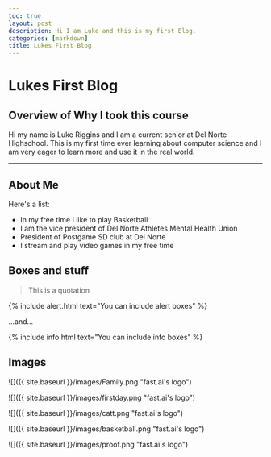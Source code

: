 ```yaml
---
toc: true
layout: post
description: Hi I am Luke and this is my first Blog.
categories: [markdown]
title: Lukes First Blog
---
```

# Lukes First Blog

## Overview of Why I took this course

Hi my name is Luke Riggins and I am a current senior at Del Norte Highschool. This is my first time ever learning about computer science and I am very eager to learn more and use it in the real world. 


---

## About Me

Here's a list:

- In my free time I like to play Basketball
- I am the vice president of Del Norte Athletes Mental Health Union
- President of Postgame SD club at Del Norte
- I stream and play video games in my free time


## Boxes and stuff

> This is a quotation

{% include alert.html text="You can include alert boxes" %}

...and...

{% include info.html text="You can include info boxes" %}

## Images

![]({{ site.baseurl }}/images/Family.png "fast.ai's logo")

![]({{ site.baseurl }}/images/firstday.png "fast.ai's logo")

![]({{ site.baseurl }}/images/catt.png "fast.ai's logo")

![]({{ site.baseurl }}/images/basketball.png "fast.ai's logo")

![]({{ site.baseurl }}/images/proof.png "fast.ai's logo")